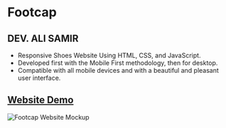 # Footcap

## DEV. ALI SAMIR

- Responsive Shoes Website Using HTML, CSS, and JavaScript.
- Developed first with the Mobile First methodology, then for desktop.
- Compatible with all mobile devices and with a beautiful and pleasant user interface.

## [Website Demo](https://alisamirali.github.io/Footcap/)

![Footcap Website Mockup](https://user-images.githubusercontent.com/62913154/180986727-c5fbf8a6-5787-4e89-9ebd-3de37050f8cb.png)
